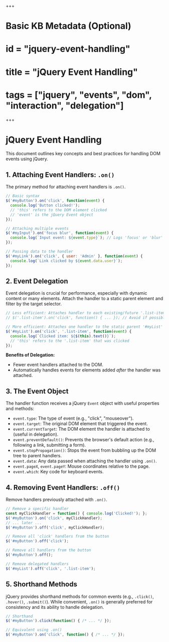 +++
# Basic KB Metadata (Optional)
# id = "jquery-event-handling"
# title = "jQuery Event Handling"
# tags = ["jquery", "events", "dom", "interaction", "delegation"]
+++

# jQuery Event Handling

This document outlines key concepts and best practices for handling DOM events using jQuery.

## 1. Attaching Event Handlers: `.on()`

The primary method for attaching event handlers is `.on()`.

```javascript
// Basic syntax
$('#myButton').on('click', function(event) {
  console.log('Button clicked!');
  // 'this' refers to the DOM element clicked
  // 'event' is the jQuery Event object
});

// Attaching multiple events
$('#myInput').on('focus blur', function(event) {
  console.log(`Input event: ${event.type}`); // Logs 'focus' or 'blur'
});

// Passing data to the handler
$('#myLink').on('click', { user: 'Admin' }, function(event) {
  console.log(`Link clicked by ${event.data.user}`);
});
```

## 2. Event Delegation

Event delegation is crucial for performance, especially with dynamic content or many elements. Attach the handler to a static parent element and filter by the target selector.

```javascript
// Less efficient: Attaches handler to each existing/future '.list-item'
// $('.list-item').on('click', function() { ... }); // Avoid if possible

// More efficient: Attaches one handler to the static parent '#myList'
$('#myList').on('click', '.list-item', function(event) {
  console.log(`Clicked item: ${$(this).text()}`);
  // 'this' refers to the '.list-item' that was clicked
});
```

**Benefits of Delegation:**
-   Fewer event handlers attached to the DOM.
-   Automatically handles events for elements added *after* the handler was attached.

## 3. The Event Object

The handler function receives a jQuery `Event` object with useful properties and methods:

-   `event.type`: The type of event (e.g., "click", "mouseover").
-   `event.target`: The original DOM element that triggered the event.
-   `event.currentTarget`: The DOM element the handler is attached to (useful in delegation).
-   `event.preventDefault()`: Prevents the browser's default action (e.g., following a link, submitting a form).
-   `event.stopPropagation()`: Stops the event from bubbling up the DOM tree to parent handlers.
-   `event.data`: Any data passed when attaching the handler using `.on()`.
-   `event.pageX`, `event.pageY`: Mouse coordinates relative to the page.
-   `event.which`: Key code for keyboard events.

## 4. Removing Event Handlers: `.off()`

Remove handlers previously attached with `.on()`.

```javascript
// Remove a specific handler
const myClickHandler = function() { console.log('Clicked!'); };
$('#myButton').on('click', myClickHandler);
// ... later ...
$('#myButton').off('click', myClickHandler);

// Remove all 'click' handlers from the button
$('#myButton').off('click');

// Remove all handlers from the button
$('#myButton').off();

// Remove delegated handlers
$('#myList').off('click', '.list-item');
```

## 5. Shorthand Methods

jQuery provides shorthand methods for common events (e.g., `.click()`, `.hover()`, `.submit()`). While convenient, `.on()` is generally preferred for consistency and its ability to handle delegation.

```javascript
// Shorthand
$('#myButton').click(function() { /* ... */ });

// Equivalent using .on()
$('#myButton').on('click', function() { /* ... */ });